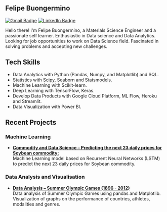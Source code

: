 ## Felipe Buongermino

[![Gmail Badge](https://img.shields.io/badge/-Gmail-c14438?style=flat-square&logo=Gmail&logoColor=white&link=mailto:felipe.buongermino@gmail.com)](mailto:felipe.buongermino@gmail.com)
[![LinkedIn Badge](https://img.shields.io/badge/-LinkedIn-2867B2?style=flat-square&labelColor=2867B2&logo=linkedin&logoColor=white&link=https://www.linkedin.com/in/felipe-buongermino/)](https://www.linkedin.com/in/felipe-buongermino/)

Hello there! I'm Felipe Buongermino, a Materials Science Engineer and a passionate self learner. Enthusiastic in Data science and Data Analytics. Looking for job opportunities to work on Data Science field. Fascinated in solving problems and accepting new challenges.



## Tech Skills

-   Data Analytics with Python (Pandas, Numpy, and Matplotlib) and SQL.
-   Statistics with Scipy, Seaborn and Statsmodels.
-   Machine Learning with Scikit-learn.
-   Deep Learning with TensorFlow, Keras.
-   Develop Data Products with Google Cloud Platform, ML Flow, Heroku and Streamlit.
-   Data Visualization with Power BI.
  
 

## Recent Projects


### Machine Learning 

-   **[Commodity and Data Science – Predicting the next 23 daily prices for Soybean commodity:](https://github.com/VLieberg/project_commodity_prices.git)**\
      Machine Learning model based on Recurrent Neural Networks (LSTM) to predict the next 23 daily prices for Soybean commodity.
      
### Data Analysis and Visualisation

-   **[Data Analysis – Summer Olympic Games (1896 - 2012)](https://github.com/FelipeBuongermino/olympic-sports-medals.git)**\
      Data analysis of Summer Olympic Games using pandas and Matplotlib. Visualization of graphs on the performance of countries, athletes, modalities and genres.
